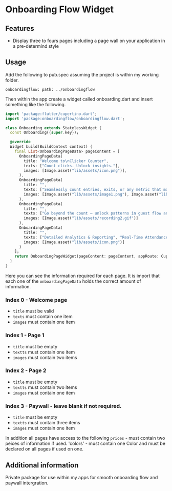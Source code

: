 # Onboarding Flow Widget

## Features

* Display three to fours pages including a page wall on your application in a pre-determind style

## Usage

Add the following to pub.spec assuming the project is within my working folder.

`onboardingflow:
    path: ../onboardingflow`

Then within the app create a widget called onboarding.dart and insert something like the following.

```dart
import 'package:flutter/cupertino.dart';
import 'package:onboardingflow/onboardingflow.dart';

class Onboarding extends StatelessWidget {
  const Onboarding({super.key});

  @override
  Widget build(BuildContext context) {
    final List<OnboardingPageData> pageContent = [
      OnboardingPageData(
        title: "Welcome to\nClicker Counter", 
        texts: ["Count clicks. Unlock insights."], 
        images: [Image.asset("lib/assets/icon.png")],
      ),
      OnboardingPageData(
        title: "", 
        texts: ["Seamlessly count entries, exits, or any metric that matters.\nDesigned for door staff and event managers who need accurate, real-time tracking with ease."], 
        images: [Image.asset("lib/assets/image1.png"), Image.asset("lib/assets/recording1.gif")]
      ),
      OnboardingPageData(
        title: "", 
        texts: ["Go beyond the count — unlock patterns in guest flow and peak times.", "Turn headcounts into insights. Make smarter staffing and security decisions."], 
        images: [Image.asset("lib/assets/recording2.gif")]
      ),
      OnboardingPageData(
        title: "", 
        texts: ["Detailed Analytics & Reporting", "Real-Time Attendance Tracking", "Share data across your organization"], 
        images: [Image.asset("lib/assets/icon.png")]
      )
    ];
    return OnboardingPageWidget(pageContent: pageContent, appRoute: CupertinoPageRoute(builder: (context) => Mainscaffold()));
  }
}
```

Here you can see the information required for each page. It is import that each one of the `onboardingPageData` holds the correct amount of information. 

### Index 0 - Welcome page
* `title` must be valid
* `texts` must contain one item
* `images` must contain one item

### Index 1 - Page 1
* `title` must be empty
* `textts` must contain one item
* `images` must contain two items

### Index 2 - Page 2
* `title` must be empty
* `textts` must contain two items
* `images` must contain one item

### Index 3 - Paywall - leave blank if not required. 
* `title` must be empty
* `textts` must contain three items
* `images` must contain one item

In addition all pages have access to the following
`prices` - must contain two peices of information if used.
'colors' - must contain one Color and must be declared on all pages if used on one. 

## Additional information

Private package for use within my apps for smooth onboarding flow and paywall intergration. 
